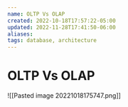 ```yaml
---
name: OLTP Vs OLAP
created: 2022-10-18T17:57:22-05:00
updated: 2022-11-28T17:41:50-06:00
aliases: 
tags: database, architecture
---
```


# OLTP Vs OLAP

![[Pasted image 20221018175747.png]]